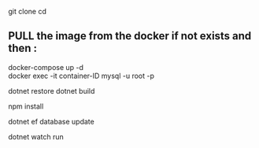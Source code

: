 git clone <repo-url>
cd <project-folder>

## PULL the image from the docker if not exists  and then : 

docker-compose up -d  
docker exec -it container-ID mysql -u root -p



dotnet restore
dotnet build



npm install



dotnet ef database update

dotnet watch run
